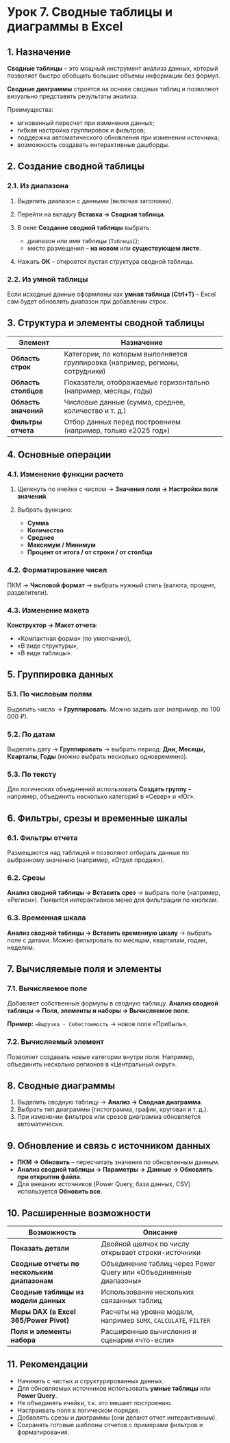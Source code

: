 # Урок 7. Сводные таблицы и диаграммы в Excel

## 1. Назначение

**Сводные таблицы** – это мощный инструмент анализа данных, который позволяет быстро обобщать большие объемы информации без формул.

**Сводные диаграммы** строятся на основе сводных таблиц и позволяют визуально представить результаты анализа.

Преимущества:

* мгновенный пересчет при изменении данных;
* гибкая настройка группировок и фильтров;
* поддержка автоматического обновления при изменении источника;
* возможность создавать интерактивные дашборды.

## 2. Создание сводной таблицы

### 2.1. Из диапазона

1. Выделить диапазон с данными (включая заголовки).
2. Перейти на вкладку **Вставка → Сводная таблица**.
3. В окне **Создание сводной таблицы** выбрать:

   * диапазон или имя таблицы (`Таблица1`);
   * место размещения – **на новом** или **существующем листе**.
4. Нажать **ОК** – откроется пустая структура сводной таблицы.

### 2.2. Из умной таблицы

Если исходные данные оформлены как **умная таблица (Ctrl+T)** – Excel сам будет обновлять диапазон при добавлении строк.

## 3. Структура и элементы сводной таблицы

| Элемент              | Назначение                                                                    |
| -------------------- | ----------------------------------------------------------------------------- |
| **Область строк**    | Категории, по которым выполняется группировка (например, регионы, сотрудники) |
| **Область столбцов** | Показатели, отображаемые горизонтально (например, месяцы, годы)               |
| **Область значений** | Числовые данные (сумма, среднее, количество и т. д.)                          |
| **Фильтры отчета**   | Отбор данных перед построением (например, только «2025 год»)                  |

## 4. Основные операции

### 4.1. Изменение функции расчета

1. Щелкнуть по ячейке с числом → **Значения поля → Настройки поля значений**.
2. Выбрать функцию:

   * **Сумма**
   * **Количество**
   * **Среднее**
   * **Максимум / Минимум**
   * **Процент от итога / от строки / от столбца**

### 4.2. Форматирование чисел

ПКМ → **Числовой формат** → выбрать нужный стиль (валюта, процент, разделители).

### 4.3. Изменение макета

**Конструктор → Макет отчета**:

* «Компактная форма» (по умолчанию),
* «В виде структуры»,
* «В виде таблицы».

## 5. Группировка данных

### 5.1. По числовым полям

Выделить число → **Группировать**.
Можно задать шаг (например, по 100 000 ₽).

### 5.2. По датам

Выделить дату → **Группировать** → выбрать период:
**Дни, Месяцы, Кварталы, Годы** (можно выбрать несколько одновременно).

### 5.3. По тексту

Для логических объединений использовать **Создать группу** – например, объединить несколько категорий в «Север» и «Юг».

## 6. Фильтры, срезы и временные шкалы

### 6.1. Фильтры отчета

Размещаются над таблицей и позволяют отбирать данные по выбранному значению (например, «Отдел продаж»).

### 6.2. Срезы

**Анализ сводной таблицы → Вставить срез** → выбрать поле (например, «Регион»).
Появится интерактивное меню для фильтрации по кнопкам.

### 6.3. Временная шкала

**Анализ сводной таблицы → Вставить временную шкалу** → выбрать поле с датами.
Можно фильтровать по месяцам, кварталам, годам, неделям.

## 7. Вычисляемые поля и элементы

### 7.1. Вычисляемое поле

Добавляет собственные формулы в сводную таблицу.
**Анализ сводной таблицы → Поля, элементы и наборы → Вычисляемое поле**.

**Пример:**
`=Выручка - Себестоимость` → новое поле «Прибыль».

### 7.2. Вычисляемый элемент

Позволяет создавать новые категории внутри поля.
Например, объединить несколько регионов в «Центральный округ».

## 8. Сводные диаграммы

1. Выделить сводную таблицу → **Анализ → Сводная диаграмма**.
2. Выбрать тип диаграммы (гистограмма, график, круговая и т. д.).
3. При изменении фильтров или срезов диаграмма обновляется автоматически.

## 9. Обновление и связь с источником данных

* **ПКМ → Обновить** – пересчитать значения по обновленным данным.
* **Анализ сводной таблицы → Параметры → Данные → Обновлять при открытии файла**.
* Для внешних источников (Power Query, база данных, CSV) используется **Обновить все**.

## 10. Расширенные возможности

| Возможность                                 | Описание                                                          |
| ------------------------------------------- | ----------------------------------------------------------------- |
| **Показать детали**                         | Двойной щелчок по числу открывает строки-источники                |
| **Сводные отчеты по нескольким диапазонам** | Объединение таблиц через Power Query или «Объединенные диапазоны» |
| **Сводные таблицы из модели данных**        | Использование нескольких связанных таблиц                         |
| **Меры DAX (в Excel 365/Power Pivot)**      | Расчеты на уровне модели, например `SUMX`, `CALCULATE`, `FILTER`  |
| **Поля и элементы набора**                  | Расширенные вычисления и сценарии «что-если»                      |

## 11. Рекомендации

* Начинать с чистых и структурированных данных.
* Для обновляемых источников использовать **умные таблицы** или **Power Query**.
* Не объединять ячейки, т.к. это мешает построению.
* Настраивать поля в логическом порядке.
* Добавлять срезы и диаграммы (они делают отчет интерактивным).
* Сохранять готовые шаблоны отчетов с примерами фильтров и форматирования.
